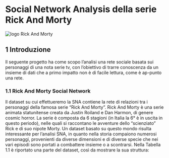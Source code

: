 # Social Network Analysis della serie Rick And Morty
![logo Rick And Morty](https://github.com/Simone-Scalella/networkxProject/blob/main/img_readme/logo.png)
## 1	Introduzione
Il seguente progetto ha come scopo l’analisi una rete sociale basata sui personaggi di una nota serie tv, con l’obiettivo di trarre conoscenza da un insieme di dati che a primo impatto non è di facile lettura, come è ap-punto una rete.

### 1.1	Rick And Morty Social Network
Il dataset su cui effettueremo la SNA contiene la rete di relazioni tra i personaggi della famosa serie “Rick And Morty”.
Rick And Morty è una serie animata statunitense creata da Justin Roiland e Dan Harmon, di genere cosmic horror. La serie è composta da 6 stagioni (in Italia la 6° è in uscita in questo periodo), nelle quali si raccontano le avventure dello “scienziato” Rick e di suo nipote Morty.
Un dataset basato su questo mondo risulta interessante per l’analisi SNA, in quanto nella storia compaiono numerosi personaggi, provenienti da diverse dimensioni e di diverse specie che nei vari episodi sono portati a combattere insieme o a scontrarsi.
Nella Tabella 1.1 è riportato una parte del dataset, così da mostrare la sua struttura:

